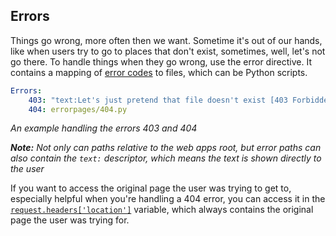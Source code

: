 ## Errors

Things go wrong, more often then we want. Sometime it's out of our hands, like when users try to go to places that don't exist, sometimes, well, let's not go there. To handle things when they go wrong, use the error directive. It contains a mapping of [error codes](https://en.wikipedia.org/wiki/List_of_HTTP_status_codes#4xx_Client_Error) to files, which can be Python scripts.
```YAML
Errors:
    403: "text:Let's just pretend that file doesn't exist [403 Forbidden]"
    404: errorpages/404.py
```
*An example handling the errors 403 and 404*

***Note:*** *Not only can paths relative to the web apps root, but error paths can also contain the `text:` descriptor, which means the text is shown directly to the user*

If you want to access the original page the user was trying to get to, especially helpful when you're handling a 404 error, you can access it in the [`request.headers['location']`](../connection/request.md) variable, which always contains the original page the user was trying for.